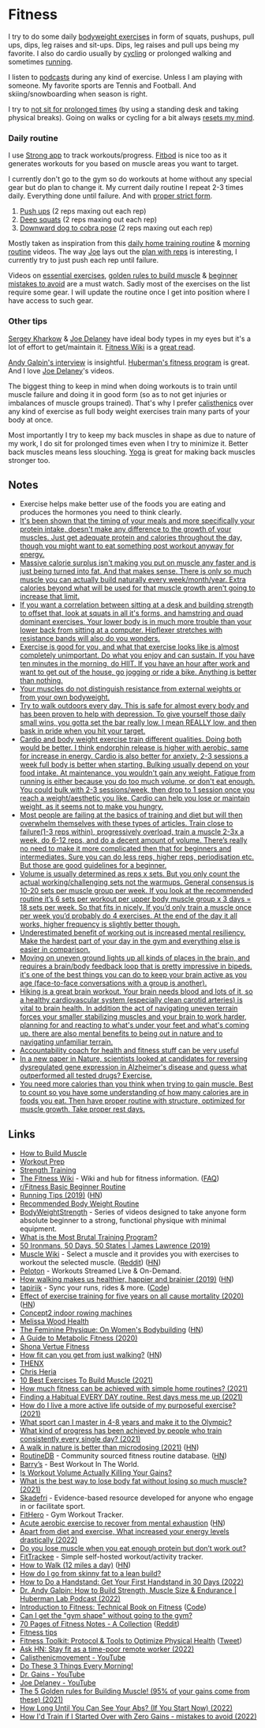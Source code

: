 # Fitness

I try to do some daily [bodyweight exercises](strength-training.md) in form of squats, pushups, pull ups, dips, leg raises and sit-ups. Dips, leg raises and pull ups being my favorite. I also do cardio usually by [cycling](../travel/transportation/cycling.md) or prolonged walking and sometimes [running](running.md).

I listen to [podcasts](../podcasts/podcasts.md) during any kind of exercise. Unless I am playing with someone. My favorite sports are Tennis and Football. And skiing/snowboarding when season is right.

I try to [not sit for prolonged times](../health/ergonomics.md) (by using a standing desk and taking physical breaks). Going on walks or cycling for a bit always [resets my mind](https://twitter.com/emollick/status/1590785568929382401).

### Daily routine

I use [Strong app](https://www.strong.app/) to track workouts/progress. [Fitbod](https://fitbod.me/) is nice too as it generates workouts for you based on muscle areas you want to target.

I currently don't go to the gym so do workouts at home without any special gear but do plan to change it. My current daily routine I repeat 2-3 times daily. Everything done until failure. And with [proper strict form](https://youtu.be/5Jth37OywOE?t=522).

1. [Push ups](https://www.youtube.com/watch?v=IODxDxX7oi4) (2 reps maxing out each rep)
2. [Deep squats](https://www.youtube.com/watch?v=gsNoPYwWXeM) (2 reps maxing out each rep)
3. [Downward dog to cobra pose](https://www.youtube.com/shorts/ZH7HFPIWILk) (2 reps maxing out each rep)

Mostly taken as inspiration from this [daily home training routine](https://www.youtube.com/watch?v=5Jth37OywOE) & [morning routine](https://www.youtube.com/watch?v=pc2xlLuCp4Y) videos. The way [Joe](https://www.youtube.com/user/JoeDelaneyy/videos) lays out the [plan with reps](https://youtu.be/5Jth37OywOE?t=571) is interesting, I currently try to just push each rep until failure.

Videos on [essential exercises](https://www.youtube.com/watch?v=s0fA0gXqREQ), [golden rules to build muscle](https://www.youtube.com/watch?v=ti7j2yyVF6E) & [beginner mistakes to avoid](https://www.youtube.com/watch?v=thV6p47dhaU) are a must watch. Sadly most of the exercises on the list require some gear. I will update the routine once I get into position where I have access to such gear.

### Other tips

[Sergey Kharkow](https://www.instagram.com/sergeykharkow/) & [Joe Delaney](https://www.instagram.com/shredbundy/) have ideal body types in my eyes but it's a lot of effort to get/maintain it. [Fitness Wiki](https://thefitness.wiki/) is a [great read](https://www.reddit.com/r/leangains/comments/uwqhu1/how_do_i_go_from_skinny_fat_to_a_lean_build/).

[Andy Galpin's interview](https://www.youtube.com/watch?v=IAnhFUUCq6c&t=500s) is insightful. [Huberman's fitness program](https://twitter.com/hubermanlab/status/1584198119083810816) is great. And I love [Joe Delaney](https://www.youtube.com/user/JoeDelaneyy/videos)'s videos.

The biggest thing to keep in mind when doing workouts is to train until muscle failure and doing it in good form (so as to not get injuries or imbalances of muscle groups trained). That's why I prefer [calisthenics](https://en.wikipedia.org/wiki/Calisthenics) over any kind of exercise as full body weight exercises train many parts of your body at once.

Most importantly I try to keep my back muscles in shape as due to nature of my work, I do sit for prolonged times even when I try to minimize it. Better back muscles means less slouching. [Yoga](yoga.md) is great for making back muscles stronger too.

## Notes

- Exercise helps make better use of the foods you are eating and produces the hormones you need to think clearly.
- [It's been shown that the timing of your meals and more specifically your protein intake, doesn't make any difference to the growth of your muscles. Just get adequate protein and calories throughout the day, though you might want to eat something post workout anyway for energy.](https://www.reddit.com/r/leangains/comments/9fxkof/if_you_eat_a_big_preworkout_meal_do_you_need_to/)
- [Massive calorie surplus isn't making you put on muscle any faster and is just being turned into fat. And that makes sense. There is only so much muscle you can actually build naturally every week/month/year. Extra calories beyond what will be used for that muscle growth aren't going to increase that limit.](https://www.reddit.com/r/Fitness/comments/ed6kbi/thoughts_on_greg_doucette_and_his_opinion_on/)
- [If you want a correlation between sitting at a desk and building strength to offset that, look at squats in all it's forms, and hamstring and quad dominant exercises. Your lower body is in much more trouble than your lower back from sitting at a computer. Hipflexer stretches with resistance bands will also do you wonders.](https://news.ycombinator.com/item?id=25030938)
- [Exercise is good for you, and what that exercise looks like is almost completely unimportant. Do what you enjoy and can sustain. If you have ten minutes in the morning, do HIIT. If you have an hour after work and want to get out of the house, go jogging or ride a bike. Anything is better than nothing.](https://news.ycombinator.com/item?id=25071676)
- [Your muscles do not distinguish resistance from external weights or from your own bodyweight.](https://www.reddit.com/r/bodyweightfitness/comments/n2jdmo/how_much_fitness_can_be_achieved_with_simple_home/)
- [Try to walk outdoors every day. This is safe for almost every body and has been proven to help with depression. To give yourself those daily small wins, you gotta set the bar really low. I mean REALLY low, and then bask in pride when you hit your target.](https://www.reddit.com/r/bodyweightfitness/comments/n3cc69/need_help_finding_a_habitual_every_day_routine/)
- [Cardio and body weight exercise train different qualities. Doing both would be better. I think endorphin release is higher with aerobic, same for increase in energy. Cardio is also better for anxiety. 2-3 sessions a week full body is better when starting. Bulking usually depend on your food intake. At maintenance, you wouldn't gain any weight. Fatigue from running is either because you do too much volume, or don't eat enough. You could bulk with 2-3 sessions/week, then drop to 1 session once you reach a weight/aesthetic you like. Cardio can help you lose or maintain weight, as it seems not to make you hungry.](https://www.reddit.com/r/bodyweightfitness/comments/n8dbqj/can_i_replace_cardio_with_body_weight_exercise/)
- [Most people are failing at the basics of training and diet but will then overwhelm themselves with these types of articles. Train close to failure(1-3 reps within), progressively overload, train a muscle 2-3x a week, do 6-12 reps, and do a decent amount of volume. There’s really no need to make it more complicated then that for beginners and intermediates. Sure you can do less reps, higher reps, periodisation etc. But those are good guidelines for a beginner.](https://www.reddit.com/r/bodyweightfitness/comments/qh2ae8/the_5_main_methods_to_achieve_maximal_hypertrophy/)
- [Volume is usually determined as reps x sets. But you only count the actual working/challenging sets not the warmups. General consensus is 10-20 sets per muscle group per week. If you look at the recommended routine it’s 6 sets per workout per upper body muscle group x 3 days = 18 sets per week. So that fits in nicely. If you’d only train a muscle once per week you’d probably do 4 exercises. At the end of the day it all works, higher frequency is slightly better though.](https://www.reddit.com/r/bodyweightfitness/comments/qh2ae8/the_5_main_methods_to_achieve_maximal_hypertrophy/)
- [Underestimated benefit of working out is increased mental resiliency. Make the hardest part of your day in the gym and everything else is easier in comparison.](https://twitter.com/Pavel_Asparagus/status/1458834472670007302)
- [Moving on uneven ground lights up all kinds of places in the brain, and requires a brain/body feedback loop that is pretty impressive in bipeds. it's one of the best things you can do to keep your brain active as you age (face-to-face conversations with a group is another).](https://www.reddit.com/r/askscience/comments/w9ba6y/why_is_the_brain_not_damaged_by_impact_from/)
- [Hiking is a great brain workout. Your brain needs blood and lots of it, so a healthy cardiovascular system (especially clean carotid arteries) is vital to brain health. In addition the act of navigating uneven terrain forces your smaller stabilizing muscles and your brain to work harder, planning for and reacting to what's under your feet and what's coming up. there are also mental benefits to being out in nature and to navigating unfamiliar terrain.](https://www.reddit.com/r/askscience/comments/w9ba6y/why_is_the_brain_not_damaged_by_impact_from/)
- [Accountability coach for health and fitness stuff can be very useful](https://twitter.com/adamwathan/status/1527695253595103233)
- [In a new paper in Nature, scientists looked at candidates for reversing dysregulated gene expression in Alzheimer's disease and guess what outperformed all tested drugs? Exercise.](https://twitter.com/maxlugavere/status/1581338154736328704)
- [You need more calories than you think when trying to gain muscle. Best to count so you have some understanding of how many calories are in foods you eat. Then have proper routine with structure, optimized for muscle growth. Take proper rest days.](https://www.youtube.com/watch?v=f5x8igkdiYk)

## Links

- [How to Build Muscle](https://www.julian.com/guide/muscle/intro)
- [Workout Prep](https://www.julian.com/guide/muscle/prep)
- [Strength Training](http://macournoyer.com/blog/2013/08/22/strength/)
- [The Fitness Wiki](https://thefitness.wiki/) - Wiki and hub for fitness information. ([FAQ](https://thefitness.wiki/faq/))
- [r/Fitness Basic Beginner Routine](https://thefitness.wiki/routines/r-fitness-basic-beginner-routine/)
- [Running Tips (2019)](https://ruiper.es/2019/12/31/running-tips/) ([HN](https://news.ycombinator.com/item?id=21923486))
- [Recommended Body Weight Routine](https://www.reddit.com/r/bodyweightfitness/wiki/kb/recommended_routine)
- [BodyWeightStrength](https://bodyweightstrength.fit/) - Series of videos designed to take anyone form absolute beginner to a strong, functional physique with minimal equipment.
- [What is the Most Brutal Training Program?](https://www.reddit.com/r/Fitness/comments/fm3cp7/what_is_the_most_brutal_training_program/)
- [50 Ironmans, 50 Days, 50 States | James Lawrence (2019)](https://www.youtube.com/watch?v=dhcuSwkGCjE)
- [Muscle Wiki](https://musclewiki.com/) - Select a muscle and it provides you with exercises to workout the selected muscle. ([Reddit](https://www.reddit.com/r/InternetIsBeautiful/comments/i6fiis/select_a_muscle_and_it_provides_you_with/)) ([HN](https://news.ycombinator.com/item?id=25854523))
- [Peloton](https://www.onepeloton.com/) - Workouts Streamed Live & On-Demand.
- [How walking makes us healthier, happier and brainier (2019)](https://www.theguardian.com/lifeandstyle/2019/jul/28/its-a-superpower-how-walking-makes-us-healthier-happier-and-brainier) ([HN](https://news.ycombinator.com/item?id=24885334))
- [tapiriik](https://tapiriik.com/) - Sync your runs, rides & more. ([Code](https://github.com/cpfair/tapiriik))
- [Effect of exercise training for five years on all cause mortality (2020)](https://www.bmj.com/content/371/bmj.m3485) ([HN](https://news.ycombinator.com/item?id=25071676))
- [Concept2 indoor rowing machines](https://www.concept2.com/indoor-rowers)
- [Melissa Wood Health](https://melissawoodhealth.com/)
- [The Feminine Physique: On Women's Bodybuilding](https://believermag.com/the-feminine-physique/) ([HN](https://news.ycombinator.com/item?id=26056934))
- [A Guide to Metabolic Fitness (2020)](https://www.levelshealth.com/blog/the-ultimate-guide-to-metabolic-fitness)
- [Shona Vertue Fitness](https://www.shonavertue.com/)
- [How fit can you get from just walking?](https://www.gq.com/story/get-fit-from-just-walking) ([HN](https://news.ycombinator.com/item?id=26850779))
- [THENX](https://www.youtube.com/user/TheMiamiTrainer)
- [Chris Heria](https://www.youtube.com/c/CHRISHERIA/videos)
- [10 Best Exercises To Build Muscle (2021)](https://www.youtube.com/watch?v=Z_hl0Aq4yPk)
- [How much fitness can be achieved with simple home routines? (2021)](https://www.reddit.com/r/bodyweightfitness/comments/n2jdmo/how_much_fitness_can_be_achieved_with_simple_home/)
- [Finding a Habitual EVERY DAY routine. Rest days mess me up (2021)](https://www.reddit.com/r/bodyweightfitness/comments/n3cc69/need_help_finding_a_habitual_every_day_routine/)
- [How do I live a more active life outside of my purposeful exercise? (2021)](https://www.reddit.com/r/Fitness/comments/n8rinr/how_do_i_live_a_more_active_life_outside_of_my/)
- [What sport can I master in 4-8 years and make it to the Olympic?](https://twitter.com/theSamParr/status/1394823690626478087)
- [What kind of progress has been achieved by people who train consistently every single day? (2021)](https://www.reddit.com/r/bodyweightfitness/comments/nhtip1/what_kind_of_progress_has_been_achieved_by_people/)
- [A walk in nature is better than microdosing (2021)](https://victorrotariu.com/2021/06/better-than-microdosing-walks-in-nature/) ([HN](https://news.ycombinator.com/item?id=27435972))
- [RoutineDB](https://www.routinedb.com/routines) - Community sourced fitness routine database. ([HN](https://news.ycombinator.com/item?id=27503597))
- [Barry’s](https://www.barrys.com/) - Best Workout In The World.
- [Is Workout Volume Actually Killing Your Gains?](https://www.youtube.com/watch?v=Mja2fDwYA5s)
- [What is the best way to lose body fat without losing so much muscle? (2021)](https://www.reddit.com/r/bodyweightfitness/comments/qr81da/what_is_the_best_way_to_lose_body_fat_without/)
- [Skadefri](https://fittoplay.org/) - Evidence-based resource developed for anyone who engage in or facilitate sport.
- [FitHero](https://fithero.app/) - Gym Workout Tracker.
- [Acute aerobic exercise to recover from mental exhaustion](https://pubmed.ncbi.nlm.nih.gov/34516957/) ([HN](https://news.ycombinator.com/item?id=30360522))
- [Apart from diet and exercise, What increased your energy levels drastically (2022)](https://www.reddit.com/r/AskMen/comments/svaymv/men_apart_from_diet_and_exercise_what_increased/)
- [Do you lose muscle when you eat enough protein but don’t work out?](https://www.reddit.com/r/nutrition/comments/u1zcs9/do_you_lose_muscle_when_you_eat_enough_protein/)
- [FitTrackee](https://github.com/SamR1/FitTrackee) - Simple self-hosted workout/activity tracker.
- [How to Walk (12 miles a day)](https://walkingtheworld.substack.com/p/how-to-walk-12-miles-a-day?s=r) ([HN](https://news.ycombinator.com/item?id=31250001))
- [How do I go from skinny fat to a lean build?](https://www.reddit.com/r/leangains/comments/uwqhu1/how_do_i_go_from_skinny_fat_to_a_lean_build/)
- [How to Do a Handstand: Get Your First Handstand in 30 Days (2022)](https://www.nerdfitness.com/blog/a-beginners-guide-to-handstands/)
- [Dr. Andy Galpin: How to Build Strength, Muscle Size & Endurance | Huberman Lab Podcast (2022)](https://www.youtube.com/watch?v=IAnhFUUCq6c)
- [Introduction to Fitness: Technical Book on Fitness](https://fitnessbook.github.io/book.pdf) ([Code](https://github.com/mihaildu/fitness))
- [Can I get the "gym shape" without going to the gym?](https://www.reddit.com/r/Fitness/comments/w30mxc/can_i_get_the_gym_shape_without_going_to_the_gym/)
- [70 Pages of Fitness Notes - A Collection](https://docsend.com/view/t2mth9ew87b8fixa) ([Reddit](https://www.reddit.com/r/Fitness/comments/w8nq4y/heres_70_pages_of_notes_ive_taken_from_20/))
- [Fitness tips](https://twitter.com/chrisboettcher9/status/1579804058461753344)
- [Fitness Toolkit: Protocol & Tools to Optimize Physical Health](https://hubermanlab.com/fitness-toolkit-protocol-and-tools-to-optimize-physical-health/) ([Tweet](https://twitter.com/hubermanlab/status/1584198119083810816))
- [Ask HN: Stay fit as a time-poor remote worker (2022)](https://news.ycombinator.com/item?id=33528976)
- [Calisthenicmovement - YouTube](https://www.youtube.com/user/Calisthenicmovement/videos)
- [Do These 3 Things Every Morning!](https://www.youtube.com/watch?v=pc2xlLuCp4Y)
- [Dr. Gains - YouTube](https://www.youtube.com/c/DrGains/videos)
- [Joe Delaney - YouTube](https://www.youtube.com/user/JoeDelaneyy/videos)
- [The 5 Golden rules for Building Muscle! (95% of your gains come from these) (2021)](https://www.youtube.com/watch?v=ti7j2yyVF6E)
- [How Long Until You Can See Your Abs? (If You Start Now) (2022)](https://www.youtube.com/watch?v=8JxTK_3rEII)
- [How I'd Train if I Started Over with Zero Gains - mistakes to avoid (2022)](https://www.youtube.com/watch?v=thV6p47dhaU)
